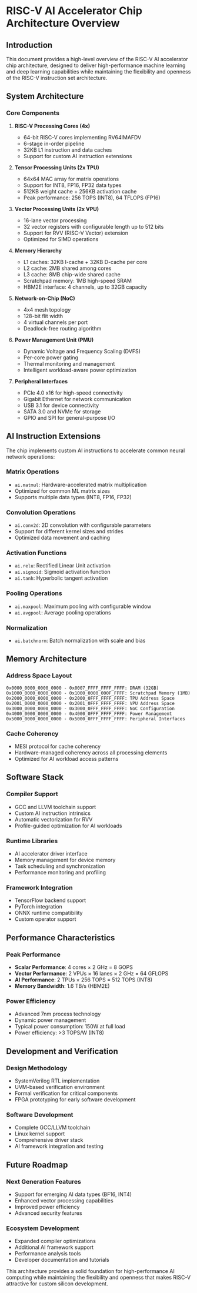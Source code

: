 # RISC-V AI Accelerator Chip Architecture Overview

## Introduction

This document provides a high-level overview of the RISC-V AI accelerator chip architecture, designed to deliver high-performance machine learning and deep learning capabilities while maintaining the flexibility and openness of the RISC-V instruction set architecture.

## System Architecture

### Core Components

1. **RISC-V Processing Cores (4x)**
   - 64-bit RISC-V cores implementing RV64IMAFDV
   - 6-stage in-order pipeline
   - 32KB L1 instruction and data caches
   - Support for custom AI instruction extensions

2. **Tensor Processing Units (2x TPU)**
   - 64x64 MAC array for matrix operations
   - Support for INT8, FP16, FP32 data types
   - 512KB weight cache + 256KB activation cache
   - Peak performance: 256 TOPS (INT8), 64 TFLOPS (FP16)

3. **Vector Processing Units (2x VPU)**
   - 16-lane vector processing
   - 32 vector registers with configurable length up to 512 bits
   - Support for RVV (RISC-V Vector) extension
   - Optimized for SIMD operations

4. **Memory Hierarchy**
   - L1 caches: 32KB I-cache + 32KB D-cache per core
   - L2 cache: 2MB shared among cores
   - L3 cache: 8MB chip-wide shared cache
   - Scratchpad memory: 1MB high-speed SRAM
   - HBM2E interface: 4 channels, up to 32GB capacity

5. **Network-on-Chip (NoC)**
   - 4x4 mesh topology
   - 128-bit flit width
   - 4 virtual channels per port
   - Deadlock-free routing algorithm

6. **Power Management Unit (PMU)**
   - Dynamic Voltage and Frequency Scaling (DVFS)
   - Per-core power gating
   - Thermal monitoring and management
   - Intelligent workload-aware power optimization

7. **Peripheral Interfaces**
   - PCIe 4.0 x16 for high-speed connectivity
   - Gigabit Ethernet for network communication
   - USB 3.1 for device connectivity
   - SATA 3.0 and NVMe for storage
   - GPIO and SPI for general-purpose I/O

## AI Instruction Extensions

The chip implements custom AI instructions to accelerate common neural network operations:

### Matrix Operations
- `ai.matmul`: Hardware-accelerated matrix multiplication
- Optimized for common ML matrix sizes
- Supports multiple data types (INT8, FP16, FP32)

### Convolution Operations
- `ai.conv2d`: 2D convolution with configurable parameters
- Support for different kernel sizes and strides
- Optimized data movement and caching

### Activation Functions
- `ai.relu`: Rectified Linear Unit activation
- `ai.sigmoid`: Sigmoid activation function
- `ai.tanh`: Hyperbolic tangent activation

### Pooling Operations
- `ai.maxpool`: Maximum pooling with configurable window
- `ai.avgpool`: Average pooling operations

### Normalization
- `ai.batchnorm`: Batch normalization with scale and bias

## Memory Architecture

### Address Space Layout
```
0x0000_0000_0000_0000 - 0x0007_FFFF_FFFF_FFFF: DRAM (32GB)
0x1000_0000_0000_0000 - 0x1000_0000_000F_FFFF: Scratchpad Memory (1MB)
0x2000_0000_0000_0000 - 0x2000_0FFF_FFFF_FFFF: TPU Address Space
0x2001_0000_0000_0000 - 0x2001_0FFF_FFFF_FFFF: VPU Address Space
0x3000_0000_0000_0000 - 0x3000_0FFF_FFFF_FFFF: NoC Configuration
0x4000_0000_0000_0000 - 0x4000_0FFF_FFFF_FFFF: Power Management
0x5000_0000_0000_0000 - 0x5000_0FFF_FFFF_FFFF: Peripheral Interfaces
```

### Cache Coherency
- MESI protocol for cache coherency
- Hardware-managed coherency across all processing elements
- Optimized for AI workload access patterns

## Software Stack

### Compiler Support
- GCC and LLVM toolchain support
- Custom AI instruction intrinsics
- Automatic vectorization for RVV
- Profile-guided optimization for AI workloads

### Runtime Libraries
- AI accelerator driver interface
- Memory management for device memory
- Task scheduling and synchronization
- Performance monitoring and profiling

### Framework Integration
- TensorFlow backend support
- PyTorch integration
- ONNX runtime compatibility
- Custom operator support

## Performance Characteristics

### Peak Performance
- **Scalar Performance**: 4 cores × 2 GHz = 8 GOPS
- **Vector Performance**: 2 VPUs × 16 lanes × 2 GHz = 64 GFLOPS
- **AI Performance**: 2 TPUs × 256 TOPS = 512 TOPS (INT8)
- **Memory Bandwidth**: 1.6 TB/s (HBM2E)

### Power Efficiency
- Advanced 7nm process technology
- Dynamic power management
- Typical power consumption: 150W at full load
- Power efficiency: >3 TOPS/W (INT8)

## Development and Verification

### Design Methodology
- SystemVerilog RTL implementation
- UVM-based verification environment
- Formal verification for critical components
- FPGA prototyping for early software development

### Software Development
- Complete GCC/LLVM toolchain
- Linux kernel support
- Comprehensive driver stack
- AI framework integration and testing

## Future Roadmap

### Next Generation Features
- Support for emerging AI data types (BF16, INT4)
- Enhanced vector processing capabilities
- Improved power efficiency
- Advanced security features

### Ecosystem Development
- Expanded compiler optimizations
- Additional AI framework support
- Performance analysis tools
- Developer documentation and tutorials

This architecture provides a solid foundation for high-performance AI computing while maintaining the flexibility and openness that makes RISC-V attractive for custom silicon development.